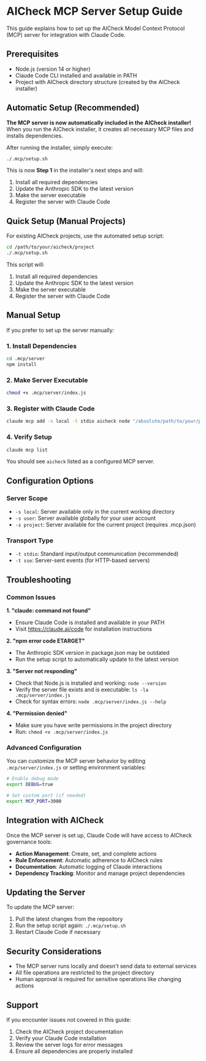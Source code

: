 # AICheck MCP Server Setup Guide

This guide explains how to set up the AICheck Model Context Protocol (MCP) server for integration with Claude Code.

## Prerequisites

- Node.js (version 14 or higher)
- Claude Code CLI installed and available in PATH
- Project with AICheck directory structure (created by the AICheck installer)

## Automatic Setup (Recommended)

**The MCP server is now automatically included in the AICheck installer!** When you run the AICheck installer, it creates all necessary MCP files and installs dependencies.

After running the installer, simply execute:

```bash
./.mcp/setup.sh
```

This is now **Step 1** in the installer's next steps and will:
1. Install all required dependencies
2. Update the Anthropic SDK to the latest version
3. Make the server executable
4. Register the server with Claude Code

## Quick Setup (Manual Projects)

For existing AICheck projects, use the automated setup script:

```bash
cd /path/to/your/aicheck/project
./.mcp/setup.sh
```

This script will:
1. Install all required dependencies
2. Update the Anthropic SDK to the latest version
3. Make the server executable
4. Register the server with Claude Code

## Manual Setup

If you prefer to set up the server manually:

### 1. Install Dependencies

```bash
cd .mcp/server
npm install
```

### 2. Make Server Executable

```bash
chmod +x .mcp/server/index.js
```

### 3. Register with Claude Code

```bash
claude mcp add -s local -t stdio aicheck node "/absolute/path/to/your/project/.mcp/server/index.js"
```

### 4. Verify Setup

```bash
claude mcp list
```

You should see `aicheck` listed as a configured MCP server.

## Configuration Options

### Server Scope

- `-s local`: Server available only in the current working directory
- `-s user`: Server available globally for your user account
- `-s project`: Server available for the current project (requires .mcp.json)

### Transport Type

- `-t stdio`: Standard input/output communication (recommended)
- `-t sse`: Server-sent events (for HTTP-based servers)

## Troubleshooting

### Common Issues

**1. "claude: command not found"**
- Ensure Claude Code is installed and available in your PATH
- Visit https://claude.ai/code for installation instructions

**2. "npm error code ETARGET"**
- The Anthropic SDK version in package.json may be outdated
- Run the setup script to automatically update to the latest version

**3. "Server not responding"**
- Check that Node.js is installed and working: `node --version`
- Verify the server file exists and is executable: `ls -la .mcp/server/index.js`
- Check for syntax errors: `node .mcp/server/index.js --help`

**4. "Permission denied"**
- Make sure you have write permissions in the project directory
- Run: `chmod +x .mcp/server/index.js`

### Advanced Configuration

You can customize the MCP server behavior by editing `.mcp/server/index.js` or setting environment variables:

```bash
# Enable debug mode
export DEBUG=true

# Set custom port (if needed)
export MCP_PORT=3000
```

## Integration with AICheck

Once the MCP server is set up, Claude Code will have access to AICheck governance tools:

- **Action Management**: Create, set, and complete actions
- **Rule Enforcement**: Automatic adherence to AICheck rules
- **Documentation**: Automatic logging of Claude interactions
- **Dependency Tracking**: Monitor and manage project dependencies

## Updating the Server

To update the MCP server:

1. Pull the latest changes from the repository
2. Run the setup script again: `./.mcp/setup.sh`
3. Restart Claude Code if necessary

## Security Considerations

- The MCP server runs locally and doesn't send data to external services
- All file operations are restricted to the project directory
- Human approval is required for sensitive operations like changing actions

## Support

If you encounter issues not covered in this guide:

1. Check the AICheck project documentation
2. Verify your Claude Code installation
3. Review the server logs for error messages
4. Ensure all dependencies are properly installed